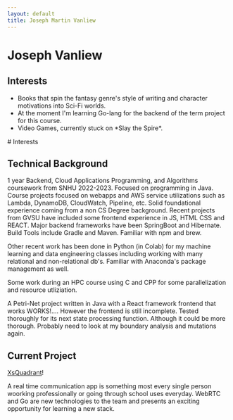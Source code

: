 ```yaml
---
layout: default
title: Joseph Martin Vanliew
---
```


<link rel="stylesheet" href="assets/css/styles.css">

# Joseph Vanliew

## Interests
<div class="highlight">
  <ul>
    <li>Books that spin the fantasy genre's style of writing and character motivations into Sci-Fi worlds.</li>
    <li>At the moment I'm learning Go-lang for the backend of the term project for this course.</li>
    <li>Video Games, currently stuck on *Slay the Spire*.</li>
  </ul>
</div># Interests

## Technical Background
1 year Backend, Cloud Applications Programming, and Algorithms coursework from SNHU 2022-2023. Focused on programming in Java. Course projects focused on webapps and AWS service utilizations such as Lambda, DynamoDB, CloudWatch, Pipeline, etc. Solid foundational experience coming from a non CS Degree background. Recent projects from GVSU have included some frontend experience in JS, HTML CSS and REACT. Major backend frameworks have been SpringBoot and Hibernate. Build Tools include Gradle and Maven. Familiar with npm and brew.

Other recent work has been done in Python (in Colab) for my machine learning and data engineering classes including working with many relational and non-relational db's. Familiar with Anaconda's package management as well.

Some work during an HPC course using C and CPP for some parallelization and resource utliziation.

A Petri-Net project written in Java with a React framework frontend that works WORKS!.... However the frontend is still incomplete. Tested thoroughly for its next state processing function. Although it could be more thorough. Probably need to look at my boundary analysis and mutations again.

## Current Project
 [XsQuadrant](https://joseph-vanliew.github.io/GVSU-CIS641-XsQuadrant/)!

A real time communication app is something most every single person woorking professionally or going through school uses everyday. WebRTC and Go are new technologies to the team and presents an exciting opportunity for learning a new stack.

